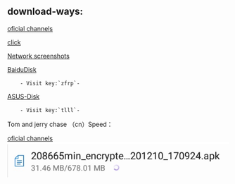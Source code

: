 <a href="/dowmload-ways.html"></a>
## download-ways:
[oficial channels](https://tom.163.com)

[click](https://adl.netease.com/d/g/tnj/c/gw?type=android)

[Network screenshots](/netlook)

[BaiduDisk](https://pan.baidu.com/s/1JOeiRfcuBOL2hYiHNRuwkQ)
         
        - Visit key:`zfrp`-
         
[ASUS-Disk](https://www.asuswebstorage.com/navigate/a/#/s/D34F1C1182714D628D885F03E2128C094)

        - Visit key:`tlll`-

Tom and jerry chase （cn）Speed：

[oficial channels](https://h18.gdl.netease.com/208665min_encrypted_netease_50_h18_157_20201210_170924.apk) 
![img](/files/IMG_20201219_110539_479.jpg)
